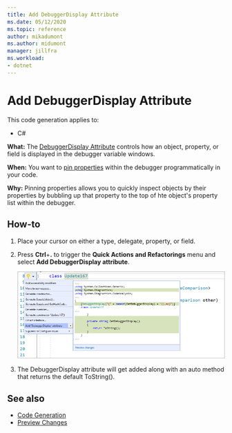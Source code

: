 ```yaml
---
title: Add DebuggerDisplay Attribute
ms.date: 05/12/2020
ms.topic: reference
author: mikadumont
ms.author: midumont
manager: jillfra
ms.workload:
- dotnet
---
```

# Add DebuggerDisplay Attribute

This code generation applies to:

- C#

**What:** The [DebuggerDisplay Attribute](https://docs.microsoft.com/visualstudio/debugger/using-the-debuggerdisplay-attribute) controls how an object, property, or field is displayed in the debugger variable windows.

**When:** You want to [pin properties](https://docs.microsoft.com/visualstudio/debugger/view-data-values-in-data-tips-in-the-code-editor#pin-properties-in-datatips) within the debugger programmatically in your code.

**Why:** Pinning properties allows you to quickly inspect objects by their properties by bubbling up that property to the top of hte object's property list within the debugger. 

## How-to

1. Place your cursor on either a type, delegate, property, or field. 

2. Press **Ctrl**+**.** to trigger the **Quick Actions and Refactorings** menu and select **Add DebuggerDisplay attribute**.

    ![Generate Comparison Operators](media/add-debugger-display-attribute.png)

3. The DebuggerDisplay attribute will get added along with an auto method that returns the default ToString(). 

## See also

- [Code Generation](../code-generation-in-visual-studio.md)
- [Preview Changes](../../ide/preview-changes.md)
